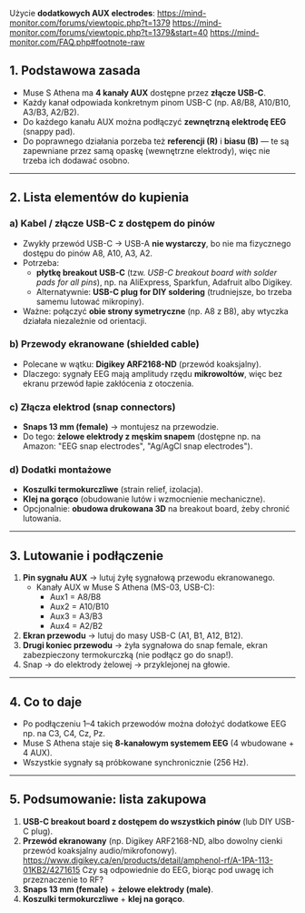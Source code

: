 Użycie **dodatkowych AUX electrodes**:
https://mind-monitor.com/forums/viewtopic.php?t=1379
https://mind-monitor.com/forums/viewtopic.php?t=1379&start=40
https://mind-monitor.com/FAQ.php#footnote-raw

## 1. Podstawowa zasada
- Muse S Athena ma **4 kanały AUX** dostępne przez **złącze USB-C**.
- Każdy kanał odpowiada konkretnym pinom USB-C (np. A8/B8, A10/B10, A3/B3, A2/B2).
- Do każdego kanału AUX można podłączyć **zewnętrzną elektrodę EEG** (snappy pad).
- Do poprawnego działania porzeba też **referencji (R)** i **biasu (B)** — te są zapewniane przez samą opaskę (wewnętrzne elektrody), więc nie trzeba ich dodawać osobno.

---
## 2. Lista elementów do kupienia
### a) Kabel / złącze USB-C z dostępem do pinów
- Zwykły przewód USB-C → USB-A **nie wystarczy**, bo nie ma fizycznego dostępu do pinów A8, A10, A3, A2.
- Potrzeba:
    - **płytkę breakout USB-C** (tzw. _USB-C breakout board with solder pads for all pins_), np. na AliExpress, Sparkfun, Adafruit albo Digikey.
    - Alternatywnie: **USB-C plug for DIY soldering** (trudniejsze, bo trzeba samemu lutować mikropiny).
- Ważne: połączyć **obie strony symetryczne** (np. A8 z B8), aby wtyczka działała niezależnie od orientacji.

### b) Przewody ekranowane (shielded cable)
- Polecane w wątku: **Digikey ARF2168-ND** (przewód koaksjalny).
- Dlaczego: sygnały EEG mają amplitudy rzędu **mikrowoltów**, więc bez ekranu przewód łapie zakłócenia z otoczenia.

### c) Złącza elektrod (snap connectors)
- **Snaps 13 mm (female)** → montujesz na przewodzie.
- Do tego: **żelowe elektrody z męskim snapem** (dostępne np. na Amazon: "EEG snap electrodes", "Ag/AgCl snap electrodes").

### d) Dodatki montażowe
- **Koszulki termokurczliwe** (strain relief, izolacja).
- **Klej na gorąco** (obudowanie lutów i wzmocnienie mechaniczne).
- Opcjonalnie: **obudowa drukowana 3D** na breakout board, żeby chronić lutowania.

---
## 3. Lutowanie i podłączenie
1. **Pin sygnału AUX** → lutuj żyłę sygnałową przewodu ekranowanego.
    - Kanały AUX w Muse S Athena (MS-03, USB-C):
        - Aux1 = A8/B8
        - Aux2 = A10/B10
        - Aux3 = A3/B3
        - Aux4 = A2/B2
2. **Ekran przewodu** → lutuj do masy USB-C (A1, B1, A12, B12).
3. **Drugi koniec przewodu** → żyła sygnałowa do snap female, ekran zabezpieczony termokurczką (nie podłącz go do snap!).
4. Snap → do elektrody żelowej → przyklejonej na głowie.

---
## 4. Co to daje
- Po podłączeniu 1–4 takich przewodów można dołożyć dodatkowe EEG np. na C3, C4, Cz, Pz.
- Muse S Athena staje się **8-kanałowym systemem EEG** (4 wbudowane + 4 AUX).
- Wszystkie sygnały są próbkowane synchronicznie (256 Hz).

---
## 5. Podsumowanie: lista zakupowa
1. **USB-C breakout board z dostępem do wszystkich pinów** (lub DIY USB-C plug).
2. **Przewód ekranowany** (np. Digikey ARF2168-ND, albo dowolny cienki przewód koaksjalny audio/mikrofonowy).
	https://www.digikey.ca/en/products/detail/amphenol-rf/A-1PA-113-01KB2/4271615
		Czy są odpowiednie do EEG, biorąc pod uwagę ich przeznaczenie to RF?
3. **Snaps 13 mm (female)** + **żelowe elektrody (male)**.
4. **Koszulki termokurczliwe** + **klej na gorąco**.

